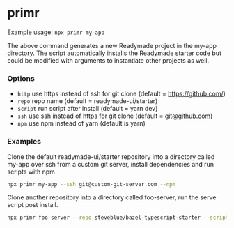 # primr

Example usage: `npx primr my-app`

The above command generates a new Readymade project in the my-app directory. The script automatically installs the Readymade starter code but could be modified with arguments to instantiate other projects as well.

### Options

- `http` use https instead of ssh for git clone (default = https://github.com/)
- `repo` repo name (default = readymade-ui/starter)
- `script` run script after install (default = yarn dev)
- `ssh` use ssh instead of https for git clone (default = git@github.com)
- `npm` use npm instead of yarn (default is yarn)

### Examples

Clone the default readymade-ui/starter repository into a directory called my-app over ssh from a custom git server, install dependencies and run scripts with npm

```bash
npx primr my-app --ssh git@custom-git-server.com --npm
```

Clone another repository into a directory called foo-server, run the serve script post install.

```bash
npx primr foo-server --repo steveblue/bazel-typescript-starter --script serve
```

